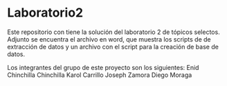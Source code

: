 # Laboratorio2
Este repositorio con tiene la solución del laboratorio 2 de tópicos selectos.
Adjunto se encuentra el archivo en word, que muestra los scripts de de extracción de datos y un archivo 
con el script para la creación de base de datos.

Los integrantes del grupo de este proyecto son los siguientes:
Enid Chinchilla Chinchilla
Karol Carrillo
Joseph Zamora
Diego Moraga
